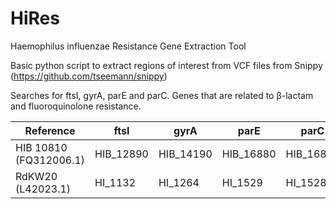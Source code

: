 # HiRes
Haemophilus influenzae Resistance Gene Extraction Tool

Basic python script to extract regions of interest from VCF files from Snippy (https://github.com/tseemann/snippy)

Searches for ftsI, gyrA, parE and parC. Genes that are related to β-lactam and fluoroquinolone resistance.

|Reference|ftsI|gyrA|parE|parC|
|---|---|---|---|---|
|HIB 10810 (FQ312006.1)|HIB_12890|HIB_14190|HIB_16880|HIB_16890|
|RdKW20 (L42023.1)|HI_1132|HI_1264|HI_1529|HI_1528|
